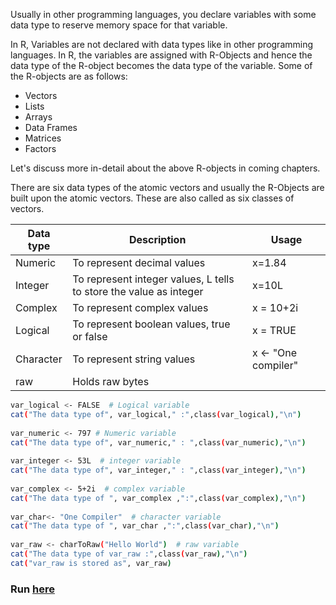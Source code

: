 Usually in other programming languages, you declare variables with some data type to reserve memory space for that variable. 

In R, Variables are not declared with data types like in other programming languages. In R, the variables are assigned with R-Objects and hence the data type of the R-object becomes the data type of the variable. Some of the R-objects are as follows:

* Vectors
* Lists
* Arrays
* Data Frames
* Matrices
* Factors

Let's discuss more in-detail about the above R-objects in coming chapters.

There are six data types of the atomic vectors and usually the R-Objects are built upon the atomic vectors. These are also called as six classes of vectors.

| Data type | Description | Usage |
|----|----|----|
|Numeric|To represent decimal values| x=1.84|
|Integer| To represent integer values, L tells to store the value as integer| x=10L|
|Complex| To represent complex values | x = 10+2i|
|Logical| To represent boolean values, true or false | x = TRUE|
|Character| To represent string values | x <- "One compiler"|
| raw | Holds raw bytes||

```sh
var_logical <- FALSE  # Logical variable
cat("The data type of", var_logical," :",class(var_logical),"\n")  
  
var_numeric <- 797 # Numeric variable
cat("The data type of", var_numeric," : ",class(var_numeric),"\n")  
  
var_integer <- 53L  # integer variable
cat("The data type of", var_integer," : ",class(var_integer),"\n")  
  
var_complex <- 5+2i  # complex variable
cat("The data type of ", var_complex ,":",class(var_complex),"\n")  
  
var_char<- "One Compiler"  # character variable
cat("The data type of ", var_char ,":",class(var_char),"\n")  
  
var_raw <- charToRaw("Hello World")  # raw variable
cat("The data type of var_raw :",class(var_raw),"\n")
cat("var_raw is stored as", var_raw)
```
### Run [here](https://onecompiler.com/r/3vs6spse5)